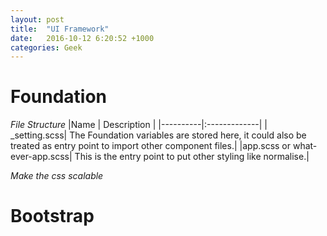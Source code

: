 ```yaml
---
layout: post
title:  "UI Framework"
date:   2016-10-12 6:20:52 +1000
categories: Geek
---
```

Foundation
============
*File Structure*
|Name	| Description |
|----------|:-------------|
| _setting.scss|	The Foundation variables are stored here, it could also be treated as entry point to import other component files.|
|app.scss or what-ever-app.scss|	 This is the entry point to put other styling like normalise.|

*Make the css scalable*

Bootstrap
=========
